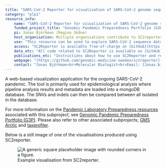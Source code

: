 ```yaml
---
title: "SARS-CoV-2 Reporter for visualization of SARS-CoV-2 genome sequence data (SC2reporter)"
category: "plp1"
resource_info:
    name: "SARS-CoV-2 Reporter for visualization of SARS-CoV-2 genome sequence data (SC2reporter)"
    funded_project_title: "Genomic Pandemic Preparedness Portfolio (G3P) (PLP1 capability)"
    pi: Jonas Björkman (Region Skåne)
    host_organisation: Multiple organisations contribute to SC2reporter;  Region Skåne (initial developer), Lund University, Karolinska Institutet, Karolinska University Hospital, GMS
    use: "This resource can be used to explore SARS-CoV-2 sequence data. The tool has multiple features:<br><ul><li>List all variants a single isolate contains. This includes nuc and aa changes over the complete genome including the coverage, frequency, and prevalence of the mutation in your own dataset.</li><li>Compare the isolate with all other isolates in your database within a set number of variant differences.</li><li>Show pango and nextstrain clades</li><li>Every mutation and type is hyperlinked to external resources for additional information</li><li>A dashboard that gives an overview of types over time</li><li>A rerun tool that helps evaluate reruns of isolates in the lab.</li><li>Visualize phylogenetic trees of selected isolates</li></ul><br>We are currently working on a new release where we will be:<br><br></ul><li>Separating the back end from the front end.</li><li>Rewriting the front end in React and back end to FastAPI</li><li>Adapt the database model and interface to be able to handle more virus types than SARS-CoV-2</li><li>Improving the functionality of the tree drawing and its algorithms</li><li>Restructuring the database schema for faster handling</li></ul>"
    access: "SC2Reporter is available free-of-charge on [GitHub](https://github.com/genomic-medicine-sweden/sc2reporter)."
    data_etc: "All code related to SC2Reporter is available on [GitHub](https://github.com/genomic-medicine-sweden/sc2reporter)."
    publications_etc: "Instructions about how to use SC2Reporter and relevant reports are available on [GitHub](https://github.com/genomic-medicine-sweden/sc2reporter)."
    webpage: "[https://github.com/genomic-medicine-sweden/sc2reporter](https://github.com/genomic-medicine-sweden/sc2reporter)"
    contact: "Jonas Björkman<br>Molecular Biologist<br>Email: [Jonas.bjorkman@skane.se](mailto:Jonas.bjorkman@skane.se)"
---
```


A web-based visualization application for the ongoing SARS-CoV-2 pandemic. The tool is primarily used for epidemiological analysis where pipeline analysis results and metadata are loaded into a mongoDB database. The SNVs and indels can then be compared between all isolated in the database.

For more information on the [Pandemic Laboratory Preparedness resources](/resources/) associated with this subproject, see [Genomic Pandemic Preparedness Portfolio (G3P)](/resources/g3p/). Please also refer to other associated subprojects; [GMS Arctic](/resources-subprojects/gms-arctic/) and [taxprofiler](/resources-subprojects/taxprofiler/).

Below is a still image of one of the visualisations produced using SC2reporter.

<figure class="figure">
  <img src="/resorces/reporter_pangograph.png" class="figure-img img-fluid" alt="A generic square placeholder image with rounded corners in a figure.">
  <figcaption class="figure-caption">Example visualisation from SC2reporter.</figcaption>
</figure>
